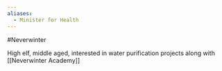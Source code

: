 ```yaml
---
aliases:
  - Minister for Health
---
```

#Neverwinter 

High elf, middle aged, interested in water purification projects along with [[Neverwinter Academy]]


